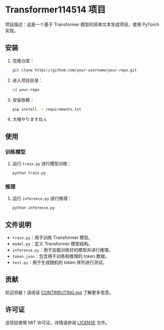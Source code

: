 # Transformer114514 项目

项目描述：这是一个基于 Transformer 模型的简单文本生成项目，使用 PyTorch 实现。

## 安装

1. 克隆仓库：
    ```bash
    git clone https://github.com/your-username/your-repo.git
    ```
2. 进入项目目录：
    ```bash
    cd your-repo
    ```
3. 安装依赖：
    ```bash
    pip install -r requirements.txt
    ```
4. 大喊やりますねぇ
## 使用

### 训练模型

1. 运行 `train.py` 进行模型训练：
    ```bash
    python train.py
    ```

### 推理

1. 运行 `inference.py` 进行推理：
    ```bash
    python inference.py
    ```

## 文件说明

- `train.py`：用于训练 Transformer 模型。
- `model.py`：定义 Transformer 模型结构。
- `inference.py`：用于加载训练好的模型并进行推理。
- `token.json`：包含用于训练和推理的 token 数据。
- `test.py`：用于生成随机的 token 序列进行测试。

## 贡献

欢迎贡献！请阅读 [CONTRIBUTING.md](CONTRIBUTING.md) 了解更多信息。

## 许可证

该项目使用 MIT 许可证。详情请参阅 [LICENSE](LICENSE) 文件。
